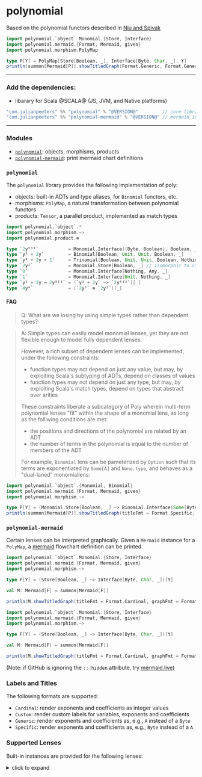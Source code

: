 # polynomial

Based on the polynomial functors described in [Niu and Spivak](https://topos.site/poly-book.pdf)

```scala mdoc:reset:passthrough
import polynomial.`object`.Monomial.{Store, Interface}
import polynomial.mermaid.{Format, Mermaid, given}
import polynomial.morphism.PolyMap

type P[Y] = PolyMap[Store[Boolean, _], Interface[Byte, Char, _], Y]
println(summon[Mermaid[P]].showTitledGraph(Format.Generic, Format.Generic))
```

---

### Add the dependencies:
 - libarary for Scala @SCALA@ (JS, JVM, and Native platforms)
 
```scala
"com.julianpeeters" %% "polynomial" % "@VERSION@"         // core library (required)
"com.julianpeeters" %% "polynomial-mermaid" % "@VERSION@" // mermaid integration (optional)
```

---

### Modules
 - [`polynomial`](#polynomial-1): objects, morphisms, products
 - [`polynomial-mermaid`](#polynomial-mermaid): print mermaid chart definitions

### `polynomial`

The `polynomial` library provides the following implementation of poly:
 - objects: built-in ADTs and type aliases, for `Binomial` functors, etc.
 - morphisms: `PolyMap`, a natural transformation between polynomial functors
 - products: `Tensor`, a parallel product, implemented as match types

```scala mdoc
import polynomial.`object`.*
import polynomial.morphism.~>
import polynomial.product.⊗

type `2y⁵¹²`           = Monomial.Interface[(Byte, Boolean), Boolean, _]
type `y² + 2y`         = Binomial[Boolean, Unit, Unit, Boolean, _]
type `y² + 2y + 1`     = Trinomial[Boolean, Unit, Unit, Boolean, Nothing, Unit, _]
type `2y²`             = Monomial.Store[Boolean, _] // isomorphic to cats.data.Store
type `0`               = Monomial.Interface[Nothing, Any, _]
type `1`               = Monomial.Interface[Unit, Nothing, _]
type `y² + 2y → 2y⁵¹²` = (`y² + 2y` ~> `2y⁵¹²`)[_]
type `4y⁴`             = (`2y²` ⊗ `2y²`)[_]
```

#### FAQ

>Q: What are we losing by using simple types rather than dependent types?

>A: Simple types can easily model monomial lenses, yet they are not flexible
>enough to model fully dependent lenses.
>
>However, a rich subset of dependent lenses can be implemented, under the
>following constraints:
> - function types may not depend on just any value, but may, by exploiting Scala's subtyping of ADTs, depend on classes of values
> - function types may not depend on just any type, but may, by exploiting Scala's match types, depend on types that abstract over arities
>
>These constraints liberate a subcategory of Poly wherein multi-term
>polynomial lenses "fit" within the shape of a monomial lens, as long as the
>folliwing conditions are met:
> - the positions and directions of the polynomial are related by an ADT
> - the number of terms in the polynomial is equal to the number of members of the ADT
>
>For example, `Binomial` lens can be pameterized by `Option` such that its
>terms are exponentiated by `Some[A]` and `None.type`, and behaves as a
>"dual-laned" monomiallens:
>
```scala mdoc:reset:passthrough
import polynomial.`object`.{Monomial, Binomial}
import polynomial.mermaid.{Format, Mermaid, given}
import polynomial.morphism.~>

type P[Y] = (Monomial.Store[Boolean, _] ~> Binomial.Interface[Some[Byte], None.type, None.type, Some[String], _])[Y]
println(summon[Mermaid[P]].showTitledGraph(titleFmt = Format.Specific, graphFmt = Format.Specific))
```

### `polynomial-mermaid`

Certain lenses can be interpreted graphically. Given a `Mermaid` instance for a
`PolyMap`, a [mermaid](https://mermaid.js.org/intro/) flowchart definition can be printed.

```scala mdoc:reset
import polynomial.`object`.Monomial.{Store, Interface}
import polynomial.mermaid.{Format, Mermaid, given}
import polynomial.morphism.~>

type F[Y] = (Store[Boolean, _] ~> Interface[Byte, Char, _])[Y]

val M: Mermaid[F] = summon[Mermaid[F]]

println(M.showTitledGraph(titleFmt = Format.Cardinal, graphFmt = Format.Specific))
```

```scala mdoc:reset:passthrough
import polynomial.`object`.Monomial.{Store, Interface}
import polynomial.mermaid.{Format, Mermaid, given}
import polynomial.morphism.~>

type F[Y] = (Store[Boolean, _] ~> Interface[Byte, Char, _])[Y]

val M: Mermaid[F] = summon[Mermaid[F]]

println(M.showTitledGraph(titleFmt = Format.Cardinal, graphFmt = Format.Specific))
```
(Note: if GitHub is ignoring the `:::hidden` attribute, try [mermaid.live](https://mermaid.live/))

### Labels and Titles

The following formats are supported:
 - `Cardinal`: render exponents and coefficients as integer values
 - `Custom`: render custom labels for variables, exponents and coefficients
 - `Generic`: render exponents and coefficients as, e.g., `A` instead of a `Byte`
 - `Specific`: render exponents and coefficients as, e.g., `Byte` instead of a `A`

### Supported Lenses

Built-in instances are provided for the following lenses:

<details><summary>click to expand</summary>

##### Example: monomial state lens `Store[S, _] ~> Interface[A, B, _]`
```scala mdoc:reset:passthrough
import polynomial.`object`.Monomial.{Store, Interface}
import polynomial.mermaid.{Format, Mermaid, given}
import polynomial.morphism.~>

type P[Y] = (Store[Boolean, _] ~> Interface[Byte, Char, _])[Y]
println(summon[Mermaid[P]].showTitledGraph(titleFmt = Format.Generic, graphFmt = Format.Generic))
```

##### Example: monomial lens `Interface[A1, B1, _] ~> Interface[A2, B2, _]`
```scala mdoc:reset:passthrough
import polynomial.`object`.Monomial.Interface
import polynomial.mermaid.{Format, Mermaid, given}
import polynomial.morphism.~>

type P[Y] = (Interface[Byte, Byte, _] ~> Interface[Byte, Char, _])[Y]
println(summon[Mermaid[P]].showTitledGraph(titleFmt = Format.Generic, graphFmt = Format.Generic))
```

##### Example: binomial state lens `Store[S, _] ~> Interface[A1, B1, A2, B2, _]`
```scala mdoc:reset:passthrough
import polynomial.`object`.{Monomial, Binomial}
import polynomial.mermaid.{Format, Mermaid, given}
import polynomial.morphism.~>

type P[Y] = (Monomial.Store[Boolean, _] ~> Binomial.Interface[Some[Byte], None.type, None.type, Some[String], _])[Y]
println(summon[Mermaid[P]].showTitledGraph(titleFmt = Format.Generic, graphFmt = Format.Generic))
```




```scala mdoc:reset:passthrough
import polynomial.`object`.Monomial
// import polynomial.mermaid.{Format, Mermaid, given}
import polynomial.morphism.~>
import polynomial.product.⊗

type Plant[Y]      = Monomial.Interface[(Byte, Boolean), Char, Y]
type Controller[Y] = Monomial.Interface[Char, Boolean, Y]
type System[Y]     = Monomial.Interface[Byte, Boolean, Y]
type ω[Y] = ((Plant ⊗ Controller) ~> System)[Y]

// println(summon[Mermaid[ω]].showTitledGraph(titleFmt = Format.Generic, graphFmt = Format.Generic))
```

</details>